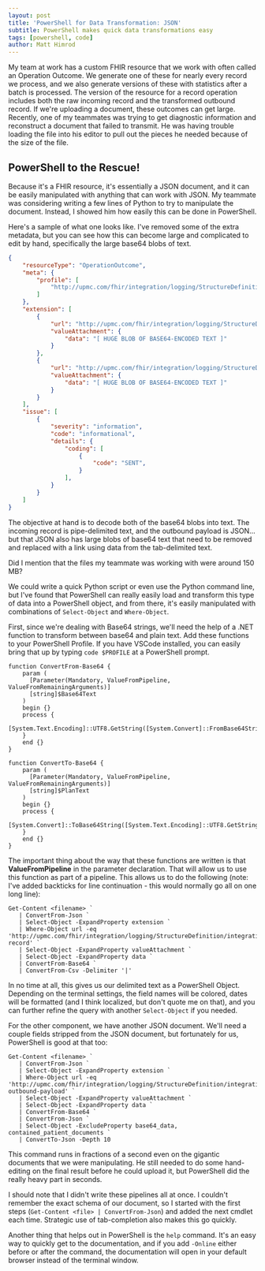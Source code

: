 ```yaml
---
layout: post
title: 'PowerShell for Data Transformation: JSON'
subtitle: PowerShell makes quick data transformations easy
tags: [powershell, code]
author: Matt Himrod
---
```


My team at work has a custom FHIR resource that we work with often called an Operation Outcome. We generate one of these for nearly every record we process, and we also generate versions of these with statistics after a batch is processed. The version of the resource for a record operation includes both the raw incoming record and the transformed outbound record. If we're uploading a document, these outcomes can get large. Recently, one of my teammates was trying to get diagnostic information and reconstruct a document that failed to transmit. He was having trouble loading the file into his editor to pull out the pieces he needed because of the size of the file. 

## PowerShell to the Rescue!

Because it's a FHIR resource, it's essentially a JSON document, and it can be easily manipulated with anything that can work with JSON. My teammate was considering writing a few lines of Python to try to manipulate the document. Instead, I showed him how easily this can be done in PowerShell.

Here's a sample of what one looks like. I've removed some of the extra metadata, but you can see how this can become large and complicated to edit by hand, specifically the large base64 blobs of text.

```json
{
    "resourceType": "OperationOutcome",
    "meta": {
        "profile": [
            "http://upmc.com/fhir/integration/logging/StructureDefinition/integeration-operation-outcome"
        ]
    },
    "extension": [
        {
            "url": "http://upmc.com/fhir/integration/logging/StructureDefinition/integration-record",
            "valueAttachment": {
                "data": "[ HUGE BLOB OF BASE64-ENCODED TEXT ]"
            }
        },
        {
            "url": "http://upmc.com/fhir/integration/logging/StructureDefinition/integration-outbound-payload",
            "valueAttachment": {
                "data": "[ HUGE BLOB OF BASE64-ENCODED TEXT ]"
            }
        }
    ],
    "issue": [
        {
            "severity": "information",
            "code": "informational",
            "details": {
                "coding": [
                    {
                        "code": "SENT",
                    }
                ],
            }
        }
    ]
}
```

The objective at hand is to decode both of the base64 blobs into text. The incoming record is pipe-delimited text, and the outbound payload is JSON... but that JSON also has large blobs of base64 text that need to be removed and replaced with a link using data from the tab-delimited text.

Did I mention that the files my teammate was working with were around 150 MB?

We could write a quick Python script or even use the Python command line, but I've found that PowerShell can really easily load and transform this type of data into a PowerShell object, and from there, it's easily manipulated with combinations of `Select-Object` and `Where-Object`. 

First, since we're dealing with Base64 strings, we'll need the help of a .NET function to transform between base64 and plain text. Add these functions to your PowerShell Profile. If you have VSCode installed, you can easily bring that up by typing `code $PROFILE` at a PowerShell prompt.

```
function ConvertFrom-Base64 {
    param (
      [Parameter(Mandatory, ValueFromPipeline, ValueFromRemainingArguments)]
      [string]$Base64Text
    )
    begin {}
    process {
        [System.Text.Encoding]::UTF8.GetString([System.Convert]::FromBase64String($Base64Text))
    }
    end {}
}

function ConvertTo-Base64 {
    param (
      [Parameter(Mandatory, ValueFromPipeline, ValueFromRemainingArguments)]
      [string]$PlanText
    )
    begin {}
    process {
        [System.Convert]::ToBase64String([System.Text.Encoding]::UTF8.GetString($PlanText))
    }
    end {}
}
```

The important thing about the way that these functions are written is that **ValueFromPipeline** in the parameter declaration. That will allow us to use this function as part of a pipeline. This allows us to do the following (note: I've added backticks for line continuation - this would normally go all on one long line):

```
Get-Content <filename> `
   | ConvertFrom-Json `
   | Select-Object -ExpandProperty extension `
   | Where-Object url -eq 'http://upmc.com/fhir/integration/logging/StructureDefinition/integration-record' `
   | Select-Object -ExpandProperty valueAttachment `
   | Select-Object -ExpandProperty data `
   | ConvertFrom-Base64 `
   | ConvertFrom-Csv -Delimiter '|'
```

In no time at all, this gives us our delimited text as a PowerShell Object. Depending on the terminal settings, the field names will be colored, dates will be formatted (and I think localized, but don't quote me on that), and you can further refine the query with another `Select-Object` if you needed.

For the other component, we have another JSON document. We'll need a couple fields stripped from the JSON document, but fortunately for us, PowerShell is good at that too:

```
Get-Content <filename> `
   | ConvertFrom-Json `
   | Select-Object -ExpandProperty extension `
   | Where-Object url -eq 'http://upmc.com/fhir/integration/logging/StructureDefinition/integration-outbound-payload' `
   | Select-Object -ExpandProperty valueAttachment `
   | Select-Object -ExpandProperty data `
   | ConvertFrom-Base64 `
   | ConvertFrom-Json `
   | Select-Object -ExcludeProperty base64_data, contained_patient_documents `
   | ConvertTo-Json -Depth 10
```

This command runs in fractions of a second even on the gigantic documents that we were manipulating. He still needed to do some hand-editing on the final result before he could upload it, but PowerShell did the really heavy part in seconds.

I should note that I didn't write these pipelines all at once. I couldn't remember the exact schema of our document, so I started with the first steps (`Get-Content <file> | ConvertFrom-Json`) and added the next cmdlet each time. Strategic use of tab-completion also makes this go quickly. 

Another thing that helps out in PowerShell is the `help` command. It's an easy way to quickly get to the documentation, and if you add `-Online` either before or after the command, the documentation will open in your default browser instead of the terminal window.